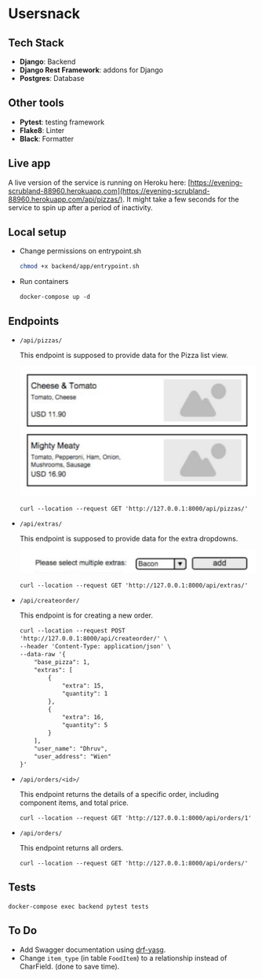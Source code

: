 # Usersnack

## Tech Stack

- **Django**: Backend
- **Django Rest Framework**: addons for Django
- **Postgres**: Database

## Other tools
- **Pytest**: testing framework
- **Flake8**: Linter
- **Black**: Formatter

## Live app
A live version of the service is running on Heroku here: [https://evening-scrubland-88960.herokuapp.com](https://evening-scrubland-88960.herokuapp.com/api/pizzas/). It might take a few seconds for the service to spin up after a period of inactivity.
## Local setup

- Change permissions on entrypoint.sh
    ```bash
    chmod +x backend/app/entrypoint.sh
    ```
- Run containers
    ```
    docker-compose up -d
    ```

## Endpoints

- `/api/pizzas/`
    
    This endpoint is supposed to provide data for the Pizza list view.

    ![](/imgs/pizza-list.png)

    ```curl
    curl --location --request GET 'http://127.0.0.1:8000/api/pizzas/'
    ```
- `/api/extras/`
    
    This endpoint is supposed to provide data for the extra dropdowns.

    ![](/imgs/extra-dropdown.png)

    ```curl
    curl --location --request GET 'http://127.0.0.1:8000/api/extras/'
    ```

- `/api/createorder/`
    
    This endpoint is for creating a new order.

    ```curl
    curl --location --request POST 'http://127.0.0.1:8000/api/createorder/' \
    --header 'Content-Type: application/json' \
    --data-raw '{
        "base_pizza": 1,
        "extras": [
            {
                "extra": 15,
                "quantity": 1
            },
            {
                "extra": 16,
                "quantity": 5
            }
        ],
        "user_name": "Dhruv",
        "user_address": "Wien"
    }'
    ```

- `/api/orders/<id>/`
    
    This endpoint returns the details of a specific order, including component items, and total price.

    ```curl
    curl --location --request GET 'http://127.0.0.1:8000/api/orders/1'
    ```

- `/api/orders/`
    
    This endpoint returns all orders.

    ```curl
    curl --location --request GET 'http://127.0.0.1:8000/api/orders/'
    ```

## Tests

```
docker-compose exec backend pytest tests
```

## To Do

- Add Swagger documentation using [drf-yasg](https://github.com/axnsan12/drf-yasg).
- Change `item_type` (in table `FoodItem`) to a relationship instead of CharField. (done to save time).